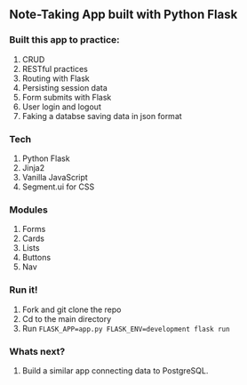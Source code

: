 ## Note-Taking App built with Python Flask

### Built this app to practice:
1. CRUD
2. RESTful practices
3. Routing with Flask
4. Persisting session data
5. Form submits with Flask
6. User login and logout
7. Faking a databse saving data in json format

### Tech
1. Python Flask
2. Jinja2
3. Vanilla JavaScript
4. Segment.ui for CSS

### Modules
1. Forms
2. Cards
3. Lists
4. Buttons
5. Nav

### Run it!
1. Fork and git clone the repo
2. Cd to the main directory
3. Run `FLASK_APP=app.py FLASK_ENV=development flask run`

### Whats next?
1. Build a similar app connecting data to PostgreSQL.

